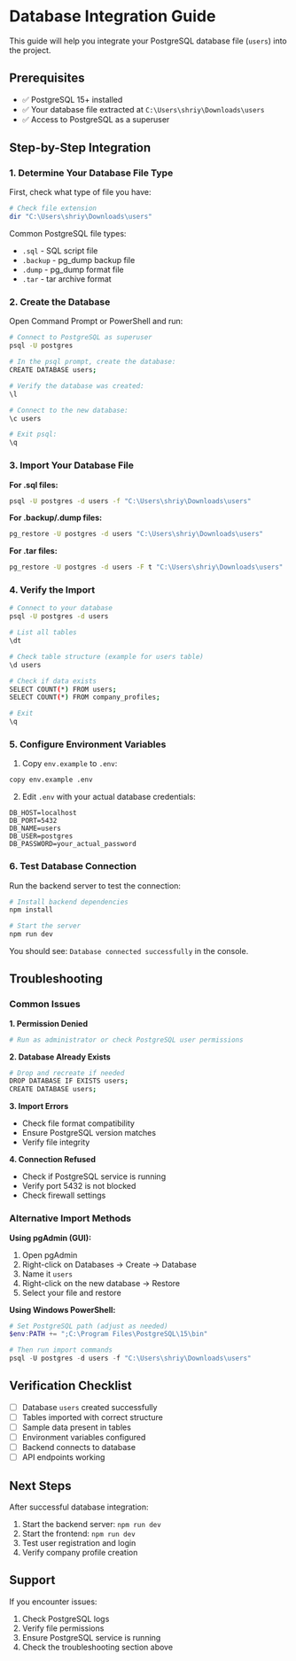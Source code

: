 # Database Integration Guide

This guide will help you integrate your PostgreSQL database file (`users`) into the project.

## Prerequisites
- ✅ PostgreSQL 15+ installed
- ✅ Your database file extracted at `C:\Users\shriy\Downloads\users`
- ✅ Access to PostgreSQL as a superuser

## Step-by-Step Integration

### 1. Determine Your Database File Type

First, check what type of file you have:
```bash
# Check file extension
dir "C:\Users\shriy\Downloads\users"
```

Common PostgreSQL file types:
- `.sql` - SQL script file
- `.backup` - pg_dump backup file
- `.dump` - pg_dump format file
- `.tar` - tar archive format

### 2. Create the Database

Open Command Prompt or PowerShell and run:

```bash
# Connect to PostgreSQL as superuser
psql -U postgres

# In the psql prompt, create the database:
CREATE DATABASE users;

# Verify the database was created:
\l

# Connect to the new database:
\c users

# Exit psql:
\q
```

### 3. Import Your Database File

**For .sql files:**
```bash
psql -U postgres -d users -f "C:\Users\shriy\Downloads\users"
```

**For .backup/.dump files:**
```bash
pg_restore -U postgres -d users "C:\Users\shriy\Downloads\users"
```

**For .tar files:**
```bash
pg_restore -U postgres -d users -F t "C:\Users\shriy\Downloads\users"
```

### 4. Verify the Import

```bash
# Connect to your database
psql -U postgres -d users

# List all tables
\dt

# Check table structure (example for users table)
\d users

# Check if data exists
SELECT COUNT(*) FROM users;
SELECT COUNT(*) FROM company_profiles;

# Exit
\q
```

### 5. Configure Environment Variables

1. Copy `env.example` to `.env`:
```bash
copy env.example .env
```

2. Edit `.env` with your actual database credentials:
```env
DB_HOST=localhost
DB_PORT=5432
DB_NAME=users
DB_USER=postgres
DB_PASSWORD=your_actual_password
```

### 6. Test Database Connection

Run the backend server to test the connection:

```bash
# Install backend dependencies
npm install

# Start the server
npm run dev
```

You should see: `Database connected successfully` in the console.

## Troubleshooting

### Common Issues

**1. Permission Denied**
```bash
# Run as administrator or check PostgreSQL user permissions
```

**2. Database Already Exists**
```bash
# Drop and recreate if needed
DROP DATABASE IF EXISTS users;
CREATE DATABASE users;
```

**3. Import Errors**
- Check file format compatibility
- Ensure PostgreSQL version matches
- Verify file integrity

**4. Connection Refused**
- Check if PostgreSQL service is running
- Verify port 5432 is not blocked
- Check firewall settings

### Alternative Import Methods

**Using pgAdmin (GUI):**
1. Open pgAdmin
2. Right-click on Databases → Create → Database
3. Name it `users`
4. Right-click on the new database → Restore
5. Select your file and restore

**Using Windows PowerShell:**
```powershell
# Set PostgreSQL path (adjust as needed)
$env:PATH += ";C:\Program Files\PostgreSQL\15\bin"

# Then run import commands
psql -U postgres -d users -f "C:\Users\shriy\Downloads\users"
```

## Verification Checklist

- [ ] Database `users` created successfully
- [ ] Tables imported with correct structure
- [ ] Sample data present in tables
- [ ] Environment variables configured
- [ ] Backend connects to database
- [ ] API endpoints working

## Next Steps

After successful database integration:
1. Start the backend server: `npm run dev`
2. Start the frontend: `npm run dev`
3. Test user registration and login
4. Verify company profile creation

## Support

If you encounter issues:
1. Check PostgreSQL logs
2. Verify file permissions
3. Ensure PostgreSQL service is running
4. Check the troubleshooting section above
